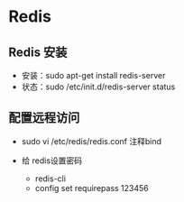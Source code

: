 # Redis


## Redis 安装

  * 安装：sudo apt-get install redis-server
  * 状态：sudo /etc/init.d/redis-server status

## 配置远程访问

  * sudo vi /etc/redis/redis.conf 注释bind
  * 给 redis设置密码 
    
    * redis-cli
    * config set requirepass 123456